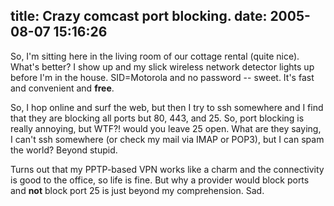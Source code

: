 title: Crazy comcast port blocking.
date: 2005-08-07 15:16:26
---

<p>So, I'm sitting here in the living room of our cottage rental (quite nice). What's better?  I show up and my slick wireless network detector lights up before I'm in the house.  SID=Motorola and no password -- sweet.  It's fast and convenient and <b>free</b>.</p>

<p>So, I hop online and surf the web, but then I try to ssh somewhere and I find that they are blocking all ports but 80, 443, and 25.  So, port blocking is really annoying, but WTF?! would you leave 25 open.  What are they saying, I can't ssh somewhere (or check my mail via IMAP or POP3), but I can spam the world?  Beyond stupid.</p>

<p>Turns out that my PPTP-based VPN works like a charm and the connectivity is good to the office, so life is fine.  But why a provider would block ports and <b>not</b> block port 25 is just beyond my comprehension.  Sad.</p>
